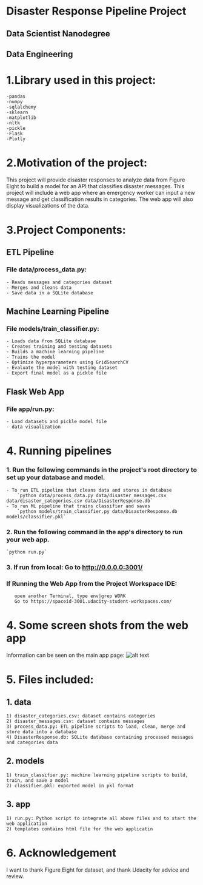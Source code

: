 # Disaster Response Pipeline Project
## Data Scientist Nanodegree
## Data Engineering

# 1.Library used in this project:
    -pandas
    -numpy
    -sqlalchemy
    -sklearn
    -matplotlib
    -nltk
    -pickle
    -Flask
    -Plotly

# 2.Motivation of the project:
This project will provide disaster responses to analyze data from Figure Eight to build a model for an API that classifies disaster messages.
This project will include a web app where an emergency worker can input a new message and get classification results in categories. 
The web app will also display visualizations of the data.


# 3.Project Components:
 ## ETL Pipeline
 ### File data/process_data.py:
    - Reads messages and categories dataset
    - Merges and cleans data
    - Save data in a SQLite database

 ## Machine Learning Pipeline
 ### File models/train_classifier.py:
    - Loads data from SQLite database
    - Creates training and testing datasets
    - Builds a machine learning pipeline
    - Trains the model
    - Optimize hyperparameters using GridSearchCV
    - Evaluate the model with testing dataset
    - Export final model as a pickle file

 ## Flask Web App
 ### File app/run.py:
    - Load datasets and pickle model file
    - data visualization
# 4. Running pipelines 

### 1. Run the following commands in the project's root directory to set up your database and model.

    - To run ETL pipeline that cleans data and stores in database
        `python data/process_data.py data/disaster_messages.csv data/disaster_categories.csv data/DisasterResponse.db`
    - To run ML pipeline that trains classifier and saves
        `python models/train_classifier.py data/DisasterResponse.db models/classifier.pkl`

### 2. Run the following command in the app's directory to run your web app.
    `python run.py`

### 3. If run from local: Go to http://0.0.0.0:3001/
###    If Running the Web App from the Project Workspace IDE:
       open another Terminal, type env|grep WORK
       Go to https://spaceid-3001.udacity-student-workspaces.com/


# 4. Some screen shots from the web app

Information can be seen on the main app page: 
![alt text](https://https://github.com/gloopy49/DataScience/Disaster_Response_Pipeline_Project2/images/flask_web_app.png "Flask web app")

# 5. Files included:
## 1. data
    1) disaster_categories.csv: dataset contains categories
    2) disaster_messages.csv: dataset contains messages
    3) process_data.py: ETL pipeline scripts to load, clean, merge and store data into a database
    4) DisasterResponse.db: SQLite database containing processed messages and categories data
## 2. models
    1) train_classifier.py: machine learning pipeline scripts to build, train, and save a model
    2) classifier.pkl: exported model in pkl format
## 3. app
    1) run.py: Python script to integrate all above files and to start the web application
    2) templates contains html file for the web applicatin

   
# 6. Acknowledgement
I want to thank Figure Eight for dataset, and thank Udacity for advice and review.
